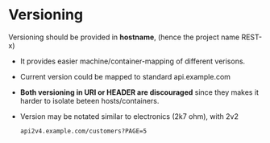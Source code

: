 # Versioning
Versioning should be provided in **hostname**, (hence the project name REST-x)
- It provides easier machine/container-mapping of different verisons.
- Current version could be mapped to standard api.example.com
- **Both versioning in URI or HEADER are discouraged** since they makes it harder to isolate beteen hosts/containers.
- Version may be notated similar to electronics (2k7 ohm), with 2v2

      api2v4.example.com/customers?PAGE=5
